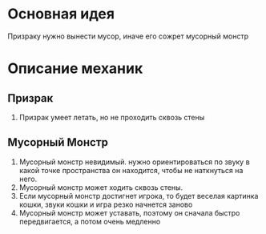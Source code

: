 # Основная идея

Призраку нужно вынести мусор, иначе его сожрет мусорный монстр

# Описание механик

## Призрак
1. Призрак умеет летать, но не проходить сквозь стены

## Мусорный Монстр
1. Мусорный монстр невидимый. нужно ориентироваться по звуку в какой точке пространства он находится, чтобы не наткнуться на него.
2. Мусорный монстр может ходить сквозь стены.
3. Если мусорный монстр достигнет игрока, то будет веселая картинка кошки, звуки кошки и игра резко начнется заново
4. Мусорный монстр может уставать, поэтому он сначала быстро передвигается, а потом очень медленно
